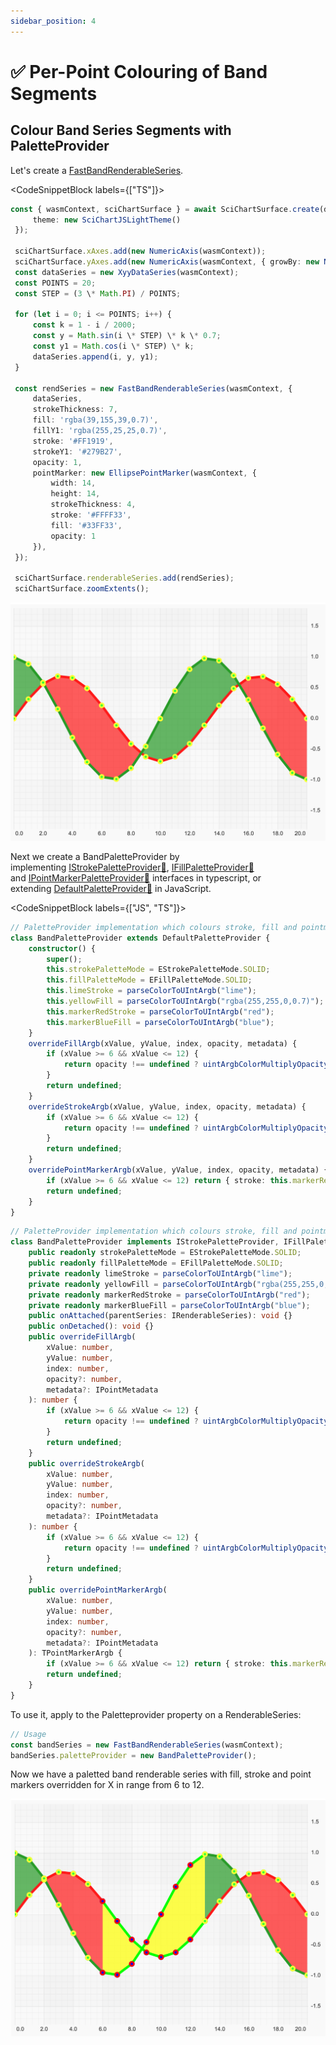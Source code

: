 ```yaml
---
sidebar_position: 4
---
```


# ✅ Per-Point Colouring of Band Segments

## Colour Band Series Segments with PaletteProvider

Let's create a [FastBandRenderableSeries](/docs/2d-charts/chart-types/fast-band-renderable-series/index.md).

<CodeSnippetBlock labels={["TS"]}>

```ts
const { wasmContext, sciChartSurface } = await SciChartSurface.create(divElementId, {
     theme: new SciChartJSLightTheme()
 });

 sciChartSurface.xAxes.add(new NumericAxis(wasmContext));
 sciChartSurface.yAxes.add(new NumericAxis(wasmContext, { growBy: new NumberRange(0.4, 0.4) }));
 const dataSeries = new XyyDataSeries(wasmContext);
 const POINTS = 20;
 const STEP = (3 \* Math.PI) / POINTS;

 for (let i = 0; i <= POINTS; i++) {
     const k = 1 - i / 2000;
     const y = Math.sin(i \* STEP) \* k \* 0.7;
     const y1 = Math.cos(i \* STEP) \* k;
     dataSeries.append(i, y, y1);
 }

 const rendSeries = new FastBandRenderableSeries(wasmContext, {
     dataSeries,
     strokeThickness: 7,
     fill: 'rgba(39,155,39,0.7)',
     fillY1: 'rgba(255,25,25,0.7)',
     stroke: '#FF1919',
     strokeY1: '#279B27',
     opacity: 1,
     pointMarker: new EllipsePointMarker(wasmContext, {
         width: 14,
         height: 14,
         strokeThickness: 4,
         stroke: '#FFFF33',
         fill: '#33FF33',
         opacity: 1
     }),
 });

 sciChartSurface.renderableSeries.add(rendSeries);
 sciChartSurface.zoomExtents();
```

</CodeSnippetBlock>

![](images/PaletteProvider_Band1.png)

Next we create a BandPaletteProvider by implementing [IStrokePaletteProvider:blue_book:](https://www.scichart.com/documentation/js/current/typedoc/interfaces/istrokepaletteprovider.html), [IFillPaletteProvider:blue_book:](https://www.scichart.com/documentation/js/current/typedoc/interfaces/ifillpaletteprovider.html) and [IPointMarkerPaletteProvider:blue_book:](https://www.scichart.com/documentation/js/current/typedoc/interfaces/ipointmarkerpaletteprovider.html) interfaces in typescript, or extending [DefaultPaletteProvider:blue_book:](https://www.scichart.com/documentation/js/current/typedoc/classes/defaultpaletteprovider.html) in JavaScript.

<CodeSnippetBlock labels={["JS", "TS"]}>

```ts
// PaletteProvider implementation which colours stroke, fill and pointmarker
class BandPaletteProvider extends DefaultPaletteProvider {
    constructor() {
        super();
        this.strokePaletteMode = EStrokePaletteMode.SOLID;
        this.fillPaletteMode = EFillPaletteMode.SOLID;
        this.limeStroke = parseColorToUIntArgb("lime");
        this.yellowFill = parseColorToUIntArgb("rgba(255,255,0,0.7)");
        this.markerRedStroke = parseColorToUIntArgb("red");
        this.markerBlueFill = parseColorToUIntArgb("blue");
    }
    overrideFillArgb(xValue, yValue, index, opacity, metadata) {
        if (xValue >= 6 && xValue <= 12) {
            return opacity !== undefined ? uintArgbColorMultiplyOpacity(this.yellowFill, opacity) : this.yellowFill;
        }
        return undefined;
    }
    overrideStrokeArgb(xValue, yValue, index, opacity, metadata) {
        if (xValue >= 6 && xValue <= 12) {
            return opacity !== undefined ? uintArgbColorMultiplyOpacity(this.limeStroke, opacity) : this.limeStroke;
        }
        return undefined;
    }
    overridePointMarkerArgb(xValue, yValue, index, opacity, metadata) {
        if (xValue >= 6 && xValue <= 12) return { stroke: this.markerRedStroke, fill: this.markerBlueFill };
        return undefined;
    }
}
```

```ts
// PaletteProvider implementation which colours stroke, fill and pointmarker
class BandPaletteProvider implements IStrokePaletteProvider, IFillPaletteProvider, IPointMarkerPaletteProvider {
    public readonly strokePaletteMode = EStrokePaletteMode.SOLID;
    public readonly fillPaletteMode = EFillPaletteMode.SOLID;
    private readonly limeStroke = parseColorToUIntArgb("lime");
    private readonly yellowFill = parseColorToUIntArgb("rgba(255,255,0,0.7)");
    private readonly markerRedStroke = parseColorToUIntArgb("red");
    private readonly markerBlueFill = parseColorToUIntArgb("blue");
    public onAttached(parentSeries: IRenderableSeries): void {}
    public onDetached(): void {}
    public overrideFillArgb(
        xValue: number,
        yValue: number,
        index: number,
        opacity?: number,
        metadata?: IPointMetadata
    ): number {
        if (xValue >= 6 && xValue <= 12) {
            return opacity !== undefined ? uintArgbColorMultiplyOpacity(this.yellowFill, opacity) : this.yellowFill;
        }
        return undefined;
    }
    public overrideStrokeArgb(
        xValue: number,
        yValue: number,
        index: number,
        opacity?: number,
        metadata?: IPointMetadata
    ): number {
        if (xValue >= 6 && xValue <= 12) {
            return opacity !== undefined ? uintArgbColorMultiplyOpacity(this.limeStroke, opacity) : this.limeStroke;
        }
        return undefined;
    }
    public overridePointMarkerArgb(
        xValue: number,
        yValue: number,
        index: number,
        opacity?: number,
        metadata?: IPointMetadata
    ): TPointMarkerArgb {
        if (xValue >= 6 && xValue <= 12) return { stroke: this.markerRedStroke, fill: this.markerBlueFill };
        return undefined;
    }
}
```

</CodeSnippetBlock>

To use it, apply to the Paletteprovider property on a RenderableSeries:

```ts
// Usage
const bandSeries = new FastBandRenderableSeries(wasmContext);
bandSeries.paletteProvider = new BandPaletteProvider();
```

Now we have a paletted band renderable series with fill, stroke and point markers overridden for X in range from 6 to 12.

![](images/PaletteProvider_Band2.png)
